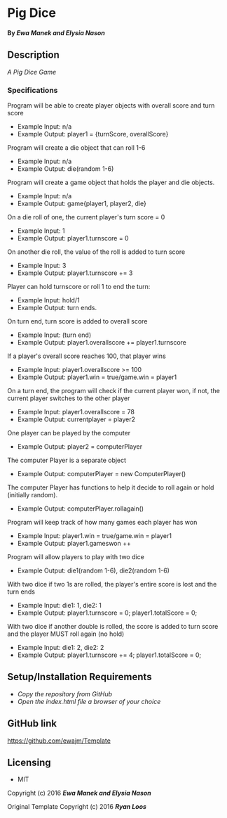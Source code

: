 # Pig Dice

#### By _Ewa Manek and Elysia Nason_

## Description

_A Pig Dice Game_

### Specifications

Program will be able to create player objects with overall score and turn score
* Example Input: n/a
* Example Output: player1 = {turnScore, overallScore}

Program will create a die object that can roll 1-6
* Example Input: n/a
* Example Output: die(random 1-6)

Program will create a game object that holds the player and die objects.
* Example Input: n/a
* Example Output: game{player1, player2, die}

On a die roll of one, the current player's turn score = 0
* Example Input: 1
* Example Output: player1.turnscore = 0

On another die roll, the value of the roll is added to turn score
* Example Input: 3
* Example Output: player1.turnscore += 3

Player can hold turnscore or roll 1 to end the turn:
* Example Input: hold/1
* Example Output: turn ends.

On turn end, turn score is added to overall score
* Example Input: (turn end)
* Example Output: player1.overallscore += player1.turnscore

If a player's overall score reaches 100, that player wins
* Example Input: player1.overallscore >= 100
* Example Output: player1.win = true/game.win = player1

On a turn end, the program will check if the current player won, if not, the current player switches to the other player
* Example Input: player1.overallscore = 78
* Example Output: currentplayer = player2


One player can be played by the computer
* Example Output: player2 = computerPlayer

The computer Player is a separate object
* Example Output: computerPlayer = new ComputerPlayer()

The computer Player has functions to help it decide to roll again or hold (initially random).
* Example Output: computerPlayer.rollagain()

Program will keep track of how many games each player has won
* Example Input: player1.win = true/game.win = player1
* Example Output: player1.gameswon ++

Program will allow players to play with two dice
* Example Output: die1(random 1-6), die2(random 1-6)

With two dice if two 1s are rolled, the player's entire score is lost and the turn ends
* Example Input: die1: 1, die2: 1
* Example Output: player1.turnscore = 0; player1.totalScore = 0;

With two dice if another double is rolled, the score is added to turn score and the player MUST roll again (no hold)
* Example Input: die1: 2, die2: 2
* Example Output: player1.turnscore += 4; player1.totalScore = 0;

## Setup/Installation Requirements

* _Copy the repository from GitHub_
* _Open the index.html file a browser of your choice_

## GitHub link

https://github.com/ewajm/Template

## Licensing

* MIT

Copyright (c) 2016 **_Ewa Manek and Elysia Nason_**

Original Template Copyright (c) 2016 **_Ryan Loos_**
